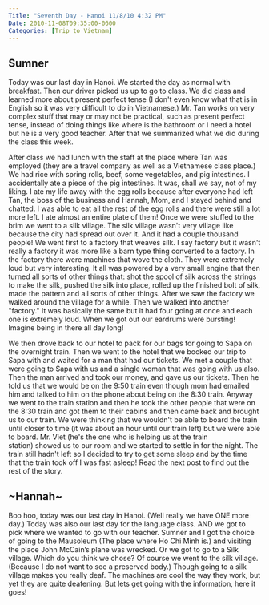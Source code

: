 ```yaml
---
Title: "Seventh Day - Hanoi 11/8/10 4:32 PM"
Date: 2010-11-08T09:35:00-0600
Categories: [Trip to Vietnam]
---
```


## Sumner

Today was our last day in Hanoi. We started the day as normal with
breakfast. Then our driver picked us up to go to class. We did class and
learned more about present perfect tense (I don't even know what that is
in English so it was very difficult to do in Vietnamese.) Mr. Tan works
on very complex stuff that may or may not be practical, such as present
perfect tense, instead of doing things like where is the bathroom or I
need a hotel but he is a very good teacher. After that we summarized
what we did during the class this week.  

After class we had lunch with the staff at the place where Tan was
employed (they are a travel company as well as a Vietnamese class
place.) We had rice with spring rolls, beef, some vegetables, and pig
intestines. I accidentally ate a piece of the pig intestines. It was,
shall we say, not of my liking. I ate my life away with the egg rolls
because after everyone had left Tan, the boss of the business and
Hannah, Mom, and I stayed behind and chatted. I was able to eat all the
rest of the egg rolls and there were still a lot more left. I ate almost
an entire plate of them! Once we were stuffed to the brim we went to a
silk village. The silk village wasn't very village like because the city
had spread out over it. And it had a couple thousand people! We went
first to a factory that weaves silk. I say factory but it wasn't really
a factory it was more like a barn type thing converted to a factory. In
the factory there were machines that wove the cloth. They were extremely
loud but very interesting. It all was powered by a very small engine
that then turned all sorts of other things that: shot the spool of silk
across the strings to make the silk, pushed the silk into place, rolled
up the finished bolt of silk, made the pattern and all sorts of other
things. After we saw the factory we walked around the village for a
while. Then we walked into another "factory." It was basically the same
but it had four going at once and each one is extremely loud. When we
got out our eardrums were bursting! Imagine being in there all day
long!  

We then drove back to our hotel to pack for our bags for going to Sapa
on the overnight train. Then we went to the hotel that we booked our
trip to Sapa with and waited for a man that had our tickets. We met a
couple that were going to Sapa with us and a single woman that was going
with us also. Then the man arrived and took our money, and gave us our
tickets. Then he told us that we would be on the 9:50 train even though
mom had emailed him and talked to him on the phone about being on the
8:30 train. Anyway we went to the train station and then he took the
other people that were on the 8:30 train and got them to their
cabins and then came back and brought us to our train. We were thinking
that we wouldn't be able to board the train until closer to time (it was
about an hour until our train left) but we were able to board. Mr. Viet
(he's the one who is helping us at the train station) showed us to our
room and we started to settle in for the night. The train still hadn't
left so I decided to try to get some sleep and by the time that the
train took off I was fast asleep! Read the next post to find out the
rest of the story.

## \~Hannah\~

Boo hoo, today was our last day in Hanoi. (Well really we have ONE more
day.) Today was also our last day for the language class. AND we got to
pick where we wanted to go with our teacher. Sumner and I got the choice
of going to the Mausoleum (The place where Ho Chi Minh is.) and visiting
the place John McCain’s plane was wrecked. Or we got to go to a Silk
village. Which do you think we chose? Of course we went to the silk
village. (Because I do not want to see a preserved body.) Though going
to a silk village makes you really deaf. The machines are cool the way
they work, but yet they are quite deafening. But lets get going with the
information, here it goes!
